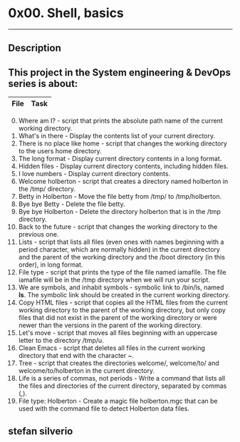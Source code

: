 # 0x00. Shell, basics 
---

## Description

This project in the System engineering & DevOps series is about:
---

File|Task
---|---

0. Where am I? - script that prints the absolute path name of the current working directory.
1. What's in there - Display the contents list of your current directory.
2. There is no place like home - script that changes the working directory to the users home directory.
3. The long format - Display current directory contents in a long format.
4. Hidden files - Display current directory contents, including hidden files.
5. I love numbers - Display current directory contents.
6. Welcome holberton - script that creates a directory named holberton in the /tmp/ directory.
7. Betty in Holberton - Move the file betty from /tmp/ to /tmp/holberton.
8. Bye bye Betty - Delete the file betty.
9. Bye bye Holberton - Delete the directory holberton that is in the /tmp directory.
10. Back to the future - script that changes the working directory to the previous one.
11. Lists - script that lists all files (even ones with names beginning with a period character, which are normally hidden) in the current directory and the parent of the working directory and the /boot directory (in this order), in long format.
12. File type - script that prints the type of the file named iamafile. The file iamafile will be in the /tmp directory when we will run your script. 
13. We are symbols, and inhabit symbols - symbolic link to /bin/ls, named __ls__. The symbolic link should be created in the current working directory.
14. Copy HTML files - script that copies all the HTML files from the current working directory to the parent of the working directory, but only copy files that did not exist in the parent of the working directory or were newer than the versions in the parent of the working directory.
15. Let's move - script that moves all files beginning with an uppercase letter to the directory /tmp/u.
16. Clean Emacs - script that deletes all files in the current working directory that end with the character ~.
17. Tree - script that creates the directories welcome/, welcome/to/ and welcome/to/holberton in the current directory.
18. Life is a series of commas, not periods - Write a command that lists all the files and directories of the current directory, separated by commas (,).
19. File type: Holberton - Create a magic file holberton.mgc that can be used with the command file to detect Holberton data files.

## stefan silverio

